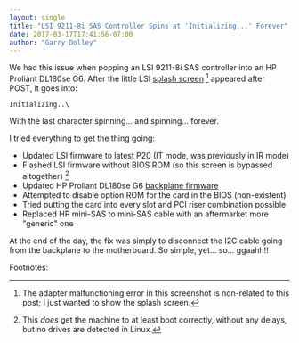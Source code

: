 ```yaml
---
layout: single
title: "LSI 9211-8i SAS Controller Spins at 'Initializing...' Forever"
date: 2017-03-17T17:41:56-07:00
author: "Garry Dolley"
---
```


We had this issue when popping an LSI 9211-8i SAS controller into an HP
Proliant DL180se G6.  After the little LSI [splash
screen](https://www.instagram.com/p/BRPCnHBhodG/) [^1] appeared after
POST, it goes into:

```
Initializing..\
```

With the last character spinning... and spinning... forever.

I tried everything to get the thing going:

  * Updated LSI firmware to latest P20 (IT mode, was previously in IR mode)
  * Flashed LSI firmware without BIOS ROM (so this screen is bypassed altogether) [^2]
  * Updated HP Proliant DL180se G6 [backplane firmware](https://www.instagram.com/p/BRZVWRlBvM1/)
  * Attempted to disable option ROM for the card in the BIOS (non-existent)
  * Tried putting the card into every slot and PCI riser combination
    possible
  * Replaced HP mini-SAS to mini-SAS cable with an aftermarket more "generic" one

At the end of the day, the fix was simply to disconnect the I2C cable
going from the backplane to the motherboard.  So simple, yet... so...
ggaahh!!

Footnotes:

[^1]: The adapter malfunctioning error in this screenshot is non-related to this post; I just wanted to show the splash screen.
[^2]: This *does* get the machine to at least boot correctly, without any delays, but no drives are detected in Linux.

